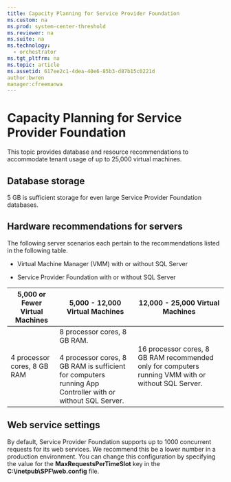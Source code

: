 ```yaml
---
title: Capacity Planning for Service Provider Foundation
ms.custom: na
ms.prod: system-center-threshold
ms.reviewer: na
ms.suite: na
ms.technology: 
  - orchestrator
ms.tgt_pltfrm: na
ms.topic: article
ms.assetid: 617ee2c1-4dea-40e6-85b3-d87b15c0221d
author:bwren
manager:cfreemanwa
---
```

# Capacity Planning for Service Provider Foundation
This topic provides database and resource recommendations to accommodate tenant usage of up to 25,000 virtual machines.  
  
## Database storage  
5 GB is sufficient storage for even large Service Provider Foundation databases.  
  
## Hardware recommendations for servers  
The following server scenarios each pertain to the recommendations listed in the following table.  
  
-   Virtual Machine Manager \(VMM\) with or without SQL Server  
  
-   Service Provider Foundation with or without SQL Server  

  
|5,000 or Fewer Virtual Machines|5,000 - 12,000 Virtual Machines|12,000 - 25,000 Virtual Machines|  
|-----------------------------------|-----------------------------------|------------------------------------|  
|4 processor cores, 8 GB RAM|8 processor cores, 8 GB RAM.<br /><br />4 processor cores, 8 GB RAM is sufficient for computers running App Controller  with or without SQL Server.|16 processor cores, 8 GB RAM recommended only for computers running VMM with or without SQL Server.|  
  
## Web service settings  
By default, Service Provider Foundation supports up to 1000 concurrent requests for its web services. We recommend this be a lower number in a production environment. You can change this configuration by specifying the value for the **MaxRequestsPerTimeSlot** key in the **C:\\inetpub\\SPF\\web.config** file.  
  

